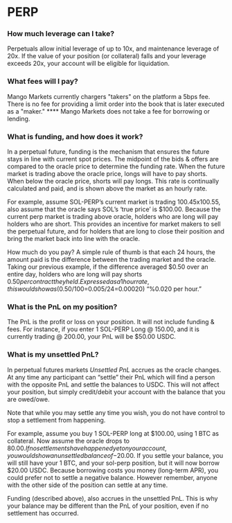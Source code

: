 # PERP

### **How much leverage can I take?**

Perpetuals allow initial leverage of up to 10x, and maintenance leverage of 20x. If the value of your position (or collateral) falls and your leverage exceeds 20x, your account will be eligible for liquidation.

### What fees will I pay?

Mango Markets currently chargers "takers" on the platform a 5bps fee. There is no fee for providing a limit order into the book that is later executed as a "maker." \*\*\*\* Mango Markets does not take a fee for borrowing or lending.

### What is funding, and how does it work?

In a perpetual future, funding is the mechanism that ensures the future stays in line with current spot prices. The midpoint of the bids & offers are compared to the oracle price to determine the funding rate. When the future market is trading above the oracle price, longs will have to pay shorts. When below the oracle price, shorts will pay longs. This rate is continually calculated and paid, and is shown above the market as an hourly rate.

For example, assume SOL-PERP’s current market is trading 100.45x100.55, also assume that the oracle says SOL’s ‘true price’ is $100.00. Because the current perp market is trading above oracle, holders who are long will pay holders who are short. This provides an incentive for market makers to sell the perpetual future, and for holders that are long to close their position and bring the market back into line with the oracle.

How much do you pay? A simple rule of thumb is that each 24 hours, the amount paid is the difference between the trading market and the oracle. Taking our previous example, if the difference averaged $0.50 over an entire day, holders who are long will pay shorts $0.50 per contract they held. Expressed as a 1 hour rate, this would show as ($0.50/$100=$0.005/24=0.00020) “%0.020 per hour.”

### What is the PnL on my position?

The PnL is the profit or loss on your position. It will not include funding & fees. For instance, if you enter 1 SOL-PERP Long @ 150.00, and it is currently trading @ 200.00, your PnL will be $50.00 USDC.

### What is my unsettled PnL?

In perpetual futures markets _Unsettled PnL_ accrues as the oracle changes. At any time any participant can “settle” their PnL which will find a person with the opposite PnL and settle the balances to USDC. This will not affect your position, but simply credit/debit your account with the balance that you are owed/owe.

Note that while you may settle any time you wish, you do not have control to stop a settlement from happening.

For example, assume you buy 1 SOL-PERP long at $100.00, using 1 BTC as collateral. Now assume the oracle drops to $80.00. If no settlements have happened yet on your account, you would show an unsettled balance of -$20.00. If you settle your balance, you will still have your 1 BTC, and your sol-perp position, but it will now borrow $20.00 USDC. Because borrowing costs you money (long-term APR), you could prefer not to settle a negative balance. However remember, anyone with the other side of the position can settle at any time.

Funding (described above), also accrues in the unsettled PnL. This is why your balance may be different than the PnL of your position, even if no settlement has occurred.
